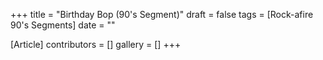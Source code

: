 +++
title = "Birthday Bop (90's Segment)"
draft = false
tags = [Rock-afire 90's Segments]
date = ""

[Article]
contributors = []
gallery = []
+++